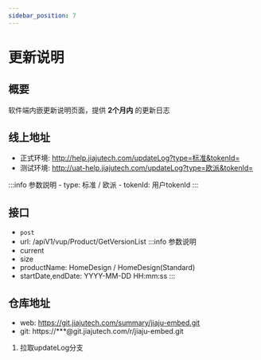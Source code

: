 ```yaml
---
sidebar_position: 7
---
```


# 更新说明

## 概要
软件端内嵌更新说明页面，提供 **2个月内** 的更新日志


## 线上地址
  - 正式环境: http://help.jiajutech.com/updateLog?type=标准&tokenId=
  - 测试环境: http://uat-help.jiajutech.com/updateLog?type=欧派&tokenId=

  :::info 参数説明
    - type: 标准 / 欧派
    - tokenId: 用户tokenId
  :::
## 接口
   - `post`
   - url: /apiV1/vup/Product/GetVersionList
  :::info 参数说明
   - current
   - size
   - productName: HomeDesign / HomeDesign(Standard)
   - startDate,endDate: YYYY-MM-DD HH:mm:ss
  :::
## 仓库地址
  - web: https://git.jiajutech.com/summary/jiaju-embed.git
  - git: https://***@git.jiajutech.com/r/jiaju-embed.git

  1. 拉取updateLog分支
